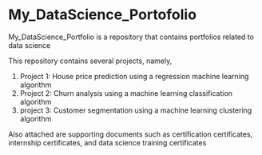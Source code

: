 # My_DataScience_Portofolio
My_DataScience_Portfolio is a repository that contains portfolios related to data science

This repository contains several projects, namely,
1. Project 1: House price prediction using a regression machine learning algorithm
2. Project 2: Churn analysis using a machine learning classification algorithm
3. project 3: Customer segmentation using a machine learning clustering algorithm

Also attached are supporting documents such as certification certificates, internship certificates, and data science training certificates

